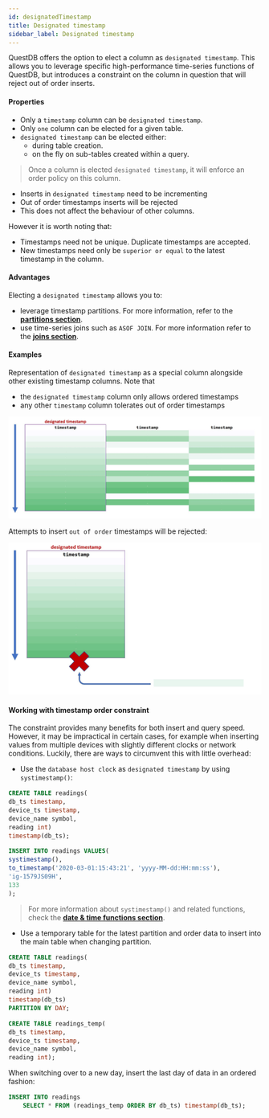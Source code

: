 ```yaml
---
id: designatedTimestamp
title: Designated timestamp
sidebar_label: Designated timestamp
---
```


 
QuestDB offers the option to elect a column as `designated timestamp`. This allows you to leverage specific
high-performance time-series functions of QuestDB, but introduces a constraint on the column in question that
will reject out of order inserts.

#### Properties
- Only a `timestamp` column can be `designated timestamp`.
- Only `one` column can be elected for a given table.
- `designated timestamp` can be elected either:
    - during table creation.
    - on the fly on sub-tables created within a query.

>Once a column is elected `designated timestamp`, it will enforce an order policy on this column. 
- Inserts in `designated timestamp` need to be incrementing
- Out of order timestamps inserts will be rejected
- This does not affect the behaviour of other columns.

However it is worth noting that:
- Timestamps need not be unique. Duplicate timestamps are accepted.
- New timestamps need only be `superior or equal` to the latest timestamp in the column.


#### Advantages
Electing a `designated timestamp` allows you to:
- leverage timestamp partitions. For more information, refer to the **[partitions section](partitions.md)**.
- use time-series joins such as `ASOF JOIN`. For more information refer to the  **[joins section](joins.md)**.

#### Examples

Representation of `designated timestamp` as a special column alongside other existing timestamp columns. 
Note that
 - the `designated timestamp` column only allows ordered timestamps 
 - any other `timestamp` column tolerates out of order timestamps 
 
![designated timestamp](/static/img/designated_timestamp.jpg)

Attempts to insert `out of order` timestamps will be rejected:

![timestamp reject](/static/img/timestamp_reject.jpg)


#### Working with timestamp order constraint
The constraint provides many benefits for both insert and query speed. However, it may be impractical in certain cases,
for example when inserting values from multiple devices with slightly different clocks or network conditions.
Luckily, there are ways to circumvent this with little overhead:

- Use the `database host clock` as `designated timestamp` by using `systimestamp()`:

```sql
CREATE TABLE readings(
db_ts timestamp, 
device_ts timestamp, 
device_name symbol, 
reading int) 
timestamp(db_ts);
```

```sql
INSERT INTO readings VALUES(
systimestamp(),
to_timestamp('2020-03-01:15:43:21', 'yyyy-MM-dd:HH:mm:ss'),
'ig-1579JS09H',
133
);
```

> For more information about `systimestamp()` and related functions, check the 
**[date & time functions section](functionsDateAndTime.md)**.

- Use a temporary table for the latest partition and order data to insert into the main table when changing partition.

```sql
CREATE TABLE readings(
db_ts timestamp, 
device_ts timestamp, 
device_name symbol, 
reading int)
timestamp(db_ts)
PARTITION BY DAY;
```

```sql
CREATE TABLE readings_temp(
db_ts timestamp, 
device_ts timestamp, 
device_name symbol, 
reading int);
```

When switching over to a new day, insert the last day of data in an ordered fashion:
```sql
INSERT INTO readings 
    SELECT * FROM (readings_temp ORDER BY db_ts) timestamp(db_ts);
```
